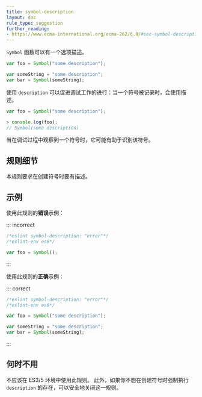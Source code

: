 ```yaml
---
title: symbol-description
layout: doc
rule_type: suggestion
further_reading:
- https://www.ecma-international.org/ecma-262/6.0/#sec-symbol-description
---
```


`Symbol` 函数可以有一个选项描述。

```js
var foo = Symbol("some description");

var someString = "some description";
var bar = Symbol(someString);
```

使用 `description` 可以促进调试工作的进行：当一个符号被记录时，会使用描述。

```js
var foo = Symbol("some description");

> console.log(foo);
// Symbol(some description)
```

当在调试过程中观察到一个符号时，它可能有助于识别该符号。

## 规则细节

本规则要求在创建符号时要有描述。

## 示例

使用此规则的**错误**示例：

::: incorrect

```js
/*eslint symbol-description: "error"*/
/*eslint-env es6*/

var foo = Symbol();
```

:::

使用此规则的**正确**示例：

::: correct

```js
/*eslint symbol-description: "error"*/
/*eslint-env es6*/

var foo = Symbol("some description");

var someString = "some description";
var bar = Symbol(someString);
```

:::

## 何时不用

不应该在 ES3/5 环境中使用此规则。
此外，如果你不想在创建符号时强制执行 `description` 的存在，可以安全地关闭这一规则。
